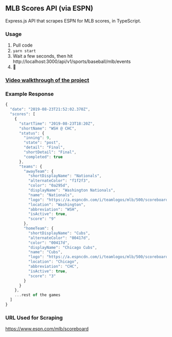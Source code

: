 ## MLB Scores API (via ESPN)
Express.js API that scrapes ESPN for MLB scores, in TypeScript.

### Usage
1. Pull code
2. ```yarn start```
3. Wait a few seconds, then hit http://localhost:3000/api/v1/sports/baseball/mlb/events
4. 🎉

### [Video walkthrough of the project](https://youtu.be/lgdMD0FAflI)

### Example Response
```javascript
{
  "date": "2019-08-23T21:52:02.370Z",
  "scores": [
    {
      "startTime": "2019-08-23T18:20Z",
      "shortName": "WSH @ CHC",
      "status": {
        "inning": 9,
        "state": "post",
        "detail": "Final",
        "shortDetail": "Final",
        "completed": true
      },
      "teams": {
        "awayTeam": {
          "shortDisplayName": "Nationals",
          "alternateColor": "f1f2f3",
          "color": "0a295d",
          "displayName": "Washington Nationals",
          "name": "Nationals",
          "logo": "https://a.espncdn.com/i/teamlogos/mlb/500/scoreboard/wsh.png",
          "location": "Washington",
          "abbreviation": "WSH",
          "isActive": true,
          "score": "9"
        },
        "homeTeam": {
          "shortDisplayName": "Cubs",
          "alternateColor": "00417d",
          "color": "00417d",
          "displayName": "Chicago Cubs",
          "name": "Cubs",
          "logo": "https://a.espncdn.com/i/teamlogos/mlb/500/scoreboard/chc.png",
          "location": "Chicago",
          "abbreviation": "CHC",
          "isActive": true,
          "score": "3"
        }
      }
    },
    ...rest of the games
  ]
}
```

### URL Used for Scraping
https://www.espn.com/mlb/scoreboard
